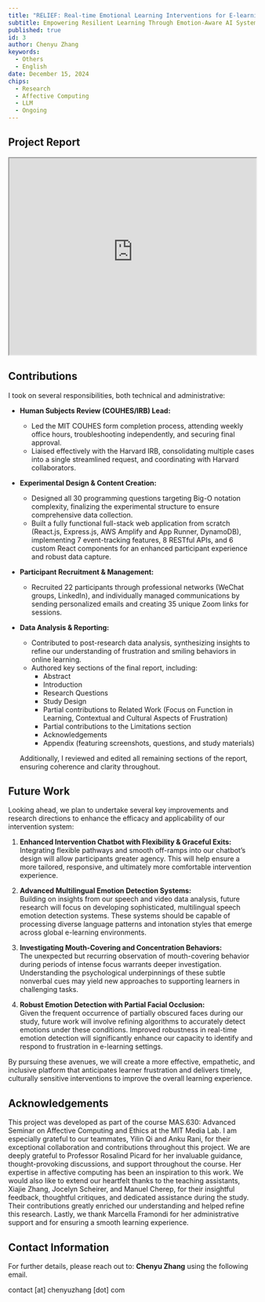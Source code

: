 ```yaml
---
title: "RELIEF: Real-time Emotional Learning Interventions for E-learning Frustration"
subtitle: Empowering Resilient Learning Through Emotion-Aware AI Systems
published: true
id: 3
author: Chenyu Zhang
keywords:
  - Others
  - English
date: December 15, 2024
chips:
  - Research
  - Affective Computing
  - LLM
  - Ongoing
---
```


## Project Report

<iframe src="https://chenyuzhang-com-assets.s3.us-east-1.amazonaws.com/project-relief/mas630-final-submission.pdf" width="100%" height="400px">
This browser does not support PDFs. Please download the PDF to view it: 
<a href="https://chenyuzhang-com-assets.s3.us-east-1.amazonaws.com/project-relief/mas630-final-submission.pdf">Download PDF</a>
</iframe>

## Contributions

I took on several responsibilities, both technical and administrative:

- **Human Subjects Review (COUHES/IRB) Lead:**

  - Led the MIT COUHES form completion process, attending weekly office hours, troubleshooting independently, and securing final approval.
  - Liaised effectively with the Harvard IRB, consolidating multiple cases into a single streamlined request, and coordinating with Harvard collaborators.

- **Experimental Design & Content Creation:**

  - Designed all 30 programming questions targeting Big-O notation complexity, finalizing the experimental structure to ensure comprehensive data collection.
  - Built a fully functional full-stack web application from scratch (React.js, Express.js, AWS Amplify and App Runner, DynamoDB), implementing 7 event-tracking features, 8 RESTful APIs, and 6 custom React components for an enhanced participant experience and robust data capture.

- **Participant Recruitment & Management:**

  - Recruited 22 participants through professional networks (WeChat groups, LinkedIn), and individually managed communications by sending personalized emails and creating 35 unique Zoom links for sessions.

- **Data Analysis & Reporting:**

  - Contributed to post-research data analysis, synthesizing insights to refine our understanding of frustration and smiling behaviors in online learning.
  - Authored key sections of the final report, including:
    - Abstract
    - Introduction
    - Research Questions
    - Study Design
    - Partial contributions to Related Work (Focus on Function in Learning, Contextual and Cultural Aspects of Frustration)
    - Partial contributions to the Limitations section
    - Acknowledgements
    - Appendix (featuring screenshots, questions, and study materials)

  Additionally, I reviewed and edited all remaining sections of the report, ensuring coherence and clarity throughout.

## Future Work

Looking ahead, we plan to undertake several key improvements and research directions to enhance the efficacy and applicability of our intervention system:

1. **Enhanced Intervention Chatbot with Flexibility & Graceful Exits:**  
   Integrating flexible pathways and smooth off-ramps into our chatbot’s design will allow participants greater agency. This will help ensure a more tailored, responsive, and ultimately more comfortable intervention experience.

2. **Advanced Multilingual Emotion Detection Systems:**  
   Building on insights from our speech and video data analysis, future research will focus on developing sophisticated, multilingual speech emotion detection systems. These systems should be capable of processing diverse language patterns and intonation styles that emerge across global e-learning environments.

3. **Investigating Mouth-Covering and Concentration Behaviors:**  
   The unexpected but recurring observation of mouth-covering behavior during periods of intense focus warrants deeper investigation. Understanding the psychological underpinnings of these subtle nonverbal cues may yield new approaches to supporting learners in challenging tasks.

4. **Robust Emotion Detection with Partial Facial Occlusion:**  
   Given the frequent occurrence of partially obscured faces during our study, future work will involve refining algorithms to accurately detect emotions under these conditions. Improved robustness in real-time emotion detection will significantly enhance our capacity to identify and respond to frustration in e-learning settings.

By pursuing these avenues, we will create a more effective, empathetic, and inclusive platform that anticipates learner frustration and delivers timely, culturally sensitive interventions to improve the overall learning experience.

## Acknowledgements

This project was developed as part of the course MAS.630: Advanced Seminar on Affective Computing and Ethics at the MIT Media Lab. I am especially grateful to our teammates, Yilin Qi and Anku Rani, for their exceptional collaboration and contributions throughout this project. We are deeply grateful to Professor Rosalind Picard for her invaluable guidance, thought-provoking discussions, and support throughout the course. Her expertise in affective computing has been an inspiration to this work. We would also like to extend our heartfelt thanks to the teaching assistants, Xiajie Zhang, Jocelyn Scheirer, and Manuel Cherep, for their insightful feedback, thoughtful critiques, and dedicated assistance during the study. Their contributions greatly enriched our understanding and helped refine this research. Lastly, we thank Marcella Framondi for her administrative support and for ensuring a smooth learning experience.

## Contact Information

For further details, please reach out to: **Chenyu Zhang** using the following email.

contact [at] chenyuzhang [dot] com
